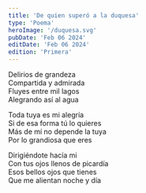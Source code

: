 ```yaml
---
title: 'De quien superó a la duquesa'
type: 'Poema'
heroImage: '/duquesa.svg'
pubDate: 'Feb 06 2024'
editDate: 'Feb 06 2024'
edition: 'Primera'
---
```


Delirios de grandeza<br>
Compartida y admirada<br>
Fluyes entre mil lagos<br>
Alegrando así al agua<br>

Toda tuya es mi alegría<br>
Si de esa forma tú lo quieres<br>
Más de mí no depende la tuya<br>
Por lo grandiosa que eres<br>

Dirigiéndote hacía mi<br>
Con tus ojos llenos de picardía<br>
Esos bellos ojos que tienes<br>
Que me alientan noche y día<br>
